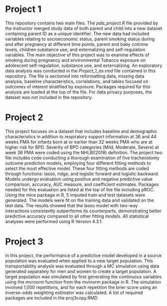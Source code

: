 # Project 1

This repository contains two main files. The *pda_project.R* file provided by the instructor merged study data of both parent 
and child into a new dataset containing parent ID as a unique identifier. The new data had included variables relating to
socioeconomic status, parent smoking status during and after pregnancy at different
time points, parent and baby cotinine levels, children substance use, and externalizing and self-regulation
variables. 
The main objective of this project was to examine effects of smoking during pregnancy and environmental
Tobacco exposure on adolescent self-regulation, substance use, and externalizing. An exploratory data analysis
was conducted in the *Project_1_as.rmd* file contained in this repository. The file is sectioned into reformatting data, missing
data analysis, baseline characteristics, correlations, and tables focused on outcomes of interest stratified by exposure. Packages 
required for this analysis are loaded at the top of the file. For data privacy purposes, the dataset was not included in the repository.

# Project 2
This project focuses on a dataset that includes baseline and demographic characteristics in addition to respiratory support information at 36 and 44 weeks PMA for infants born at or earlier than 32 weeks PMA who are at higher risk for BPD. Severity of BPD categories (Mild, Moderate, Severe) at week 36 PMA were coded using the NHLBI(2018) definition. The project two file includes code conducting a thorough examination of five tracheostomy outcome prediction models, employing four different fitting methods to select the most effective model. These four fitting methods are coded through functions: lasso, ridge, and logistic forward and logistic backward. Models undergo evaluation using positive and negative predictive value comparison, accuracy, AUC measure, and coefficient estimates. Packages needed for this evaluation are listed at the top of the file including pROC. Using the mice package in R, 5 imputed train and test datasets were generated. The models were fit on the training data and validated on the test data. The results showed that the lasso model with two-way interactions consistently outperforms its counterparts, demonstrating better predictive accuracy compared to all other fitting models. All statistical analyses were performed using R Version 4.3.1. 

# Project 3
In this project, the performance of a predictive model developed in a source population was evaluated when applied to a new target population. This transportability analysis was evaluated through a MC simulation using data generated separately for men and women to create a target population. A target population was simulated by first generating
the continuous variables using the mvrnorm function from the
mvtnorm package in R. The simulation involved 1,000 repetitions, and for each repetition the brier score using an inverse-odds weighting estimator was calculated. A list of required packages are included in the proj3copy.RMD
